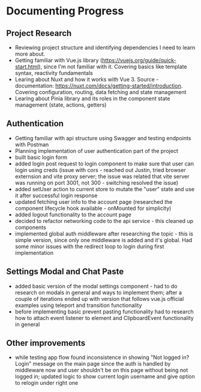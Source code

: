 # Documenting Progress

## Project Research
- Reviewing project structure and identifying dependencies I need to learn more about.
- Getting familiar with Vue.js library (https://vuejs.org/guide/quick-start.html), since I'm not familiar with it. Covering basics like template syntax, reactivity fundamentals
- Learing about Nuxt and how it works with Vue 3. Source - documentation: https://nuxt.com/docs/getting-started/introduction. Covering configuration, routing, data fetching and state management
- Learing about Pinia library and its roles in the component state management (state, actions, getters)

## Authentication
- Getting familiar with api structure using Swagger and testing endpoints with Postman
- Planning implementation of user authentication part of the project
- built basic login form
- added login post request to login component to make sure that user can login using creds (issue with cors - reached out Justin, tried browser externsion and vite proxy server; the issue was related that vite server was running on port 3001, not 300 - switching resolved the issue)
- added setUser action to current store to mutate the "user" state and use it after successful login response
- updated fetching user info to the account page (researched the component lifecycle hook available - onMounted for simplicity)
- added logout functionality to the account page
- decided to refactor networking code to the api service - this cleaned up components
- implemented global auth middleware after researching the topic - this is simple version, since only one middleware is added and it's global. Had some minor issues with the redirect loop to login during first implementation
## Settings Modal and Chat Paste
- added basic version of the modal settings component - had to do research on modals in general and ways to implement them; after a couple of iterations ended up with version that follows vue.js official examples using teleport and transition functionality
- before implementing basic prevent pasting functionality had to research how to attach event listener to element and ClipboardEvent functionality in general

## Other improvements
- while testing app flow found inconsistence in showing "Not logged in? Login" message on the main page since the auth is handled by middleware now and user shouldn't be on this page without being not logged in; updated logic to show current login username and give option to relogin under right one